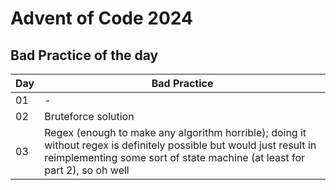 # Advent of Code 2024

## Bad Practice of the day

|Day|Bad Practice|
|---|------------|
|01|-|
|02|Bruteforce solution|
|03|Regex (enough to make any algorithm horrible); doing it without regex is definitely possible but would just result in reimplementing some sort of state machine (at least for part 2), so oh well|
